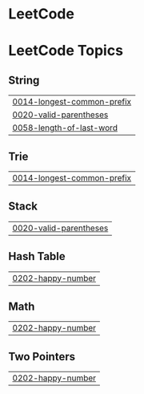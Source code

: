 # LeetCode
<!---LeetCode Topics Start-->
# LeetCode Topics
## String
|  |
| ------- |
| [0014-longest-common-prefix](https://github.com/VladimirSmetana/LeetCode/tree/master/0014-longest-common-prefix) |
| [0020-valid-parentheses](https://github.com/VladimirSmetana/LeetCode/tree/master/0020-valid-parentheses) |
| [0058-length-of-last-word](https://github.com/VladimirSmetana/LeetCode/tree/master/0058-length-of-last-word) |
## Trie
|  |
| ------- |
| [0014-longest-common-prefix](https://github.com/VladimirSmetana/LeetCode/tree/master/0014-longest-common-prefix) |
## Stack
|  |
| ------- |
| [0020-valid-parentheses](https://github.com/VladimirSmetana/LeetCode/tree/master/0020-valid-parentheses) |
## Hash Table
|  |
| ------- |
| [0202-happy-number](https://github.com/VladimirSmetana/LeetCode/tree/master/0202-happy-number) |
## Math
|  |
| ------- |
| [0202-happy-number](https://github.com/VladimirSmetana/LeetCode/tree/master/0202-happy-number) |
## Two Pointers
|  |
| ------- |
| [0202-happy-number](https://github.com/VladimirSmetana/LeetCode/tree/master/0202-happy-number) |
<!---LeetCode Topics End-->